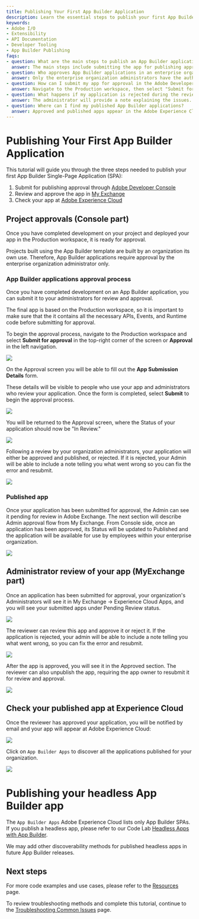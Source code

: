 ```yaml
---
title: Publishing Your First App Builder Application
description: Learn the essential steps to publish your first App Builder Single-Page Application including submission, administrator review, and checking your app in Adobe Experience Cloud.
keywords:
- Adobe I/O
- Extensibility
- API Documentation
- Developer Tooling
- App Builder Publishing
faqs:
- question: What are the main steps to publish an App Builder application?
  answer: The main steps include submitting the app for publishing approval via Adobe Developer Console, having your organization's administrators review and approve it in My Exchange, and then checking the published app in Adobe Experience Cloud.
- question: Who approves App Builder applications in an enterprise organization?
  answer: Only the enterprise organization administrators have the authority to review and approve App Builder applications before they are published.
- question: How can I submit my app for approval in the Adobe Developer Console?
  answer: Navigate to the Production workspace, then select "Submit for approval" in the top-right corner or "Approval" in the left navigation to fill out the App Submission Details form and submit.
- question: What happens if my application is rejected during the review?
  answer: The administrator will provide a note explaining the issues. You can then fix the errors and resubmit the application for approval.
- question: Where can I find my published App Builder applications?
  answer: Approved and published apps appear in the Adobe Experience Cloud under "App Builder Apps," allowing employees in your organization to access them.
---
```

# Publishing Your First App Builder Application

This tutorial will guide you through the three steps needed to publish your first App Builder Single-Page Application (SPA):

1. Submit for publishing approval through [Adobe Developer Console](https://developer.adobe.com/developer-console/)
2. Review and approve the app in [My Exchange](https://exchange.adobe.com/my-exchange.html)
3. Check your app at [Adobe Experience Cloud](https://experience.adobe.com)

## Project approvals (Console part)

Once you have completed development on your project and deployed your app in the Production workspace, it is ready for approval. 

Projects built using the App Builder template are built by an organization its own use. Therefore, App Builder applications require approval by the enterprise organization administrator only. 

### App Builder applications approval process

Once you have completed development on an App Builder application, you can submit it to your administrators for review and approval.

The final app is based on the Production workspace, so it is important to make sure that the it contains all the necessary APIs, Events, and Runtime code before submitting for approval.

To begin the approval process, navigate to the Production workspace and select **Submit for approval** in the top-right corner of the screen or **Approval** in the left navigation.

![](../../images/approval-production-overview.png)

On the Approval screen you will be able to fill out the **App Submission Details** form.

These details will be visible to people who use your app and administrators who review your application. Once the form is completed, select **Submit** to begin the approval process.

![](../../images/approval-app-submission-details.png)

You will be returned to the Approval screen, where the Status of your application should now be "In Review."

![](../../images/approval-in-review.png)

Following a review by your organization administrators, your application will either be approved and published, or rejected. If it is rejected, your Admin will be able to include a note telling you what went wrong so you can fix the error and resubmit.

![](../../images/approval-app-rejected.png)

### Published app

Once your application has been submitted for approval, the Admin can see it pending for review in Adobe Exchange. The next section will describe Admin approval flow from My Exchange. From Console side, once an application has been approved, its Status will be updated to Published and the application will be available for use by employees within your enterprise organization.

![](../../images/approval-published.png)

## Administrator review of your app (MyExchange part)

Once an application has been submitted for approval, your organization's Administrators will see it in My Exchange -> Experience Cloud Apps, and you will see your submitted apps under Pending Review status.

![](../../images/approval-myexchange.png)

The reviewer can review this app and approve it or reject it. If the application is rejected, your admin will be able to include a note telling you what went wrong, so you can fix the error and resubmit.

![](../../images/approval-myexchange-review.png)

After the app is approved, you will see it in the Approved section. The reviewer can also unpublish the app, requiring the app owner to resubmit it for review and approval.

![](../../images/approval-myexchange-revoke.png)

## Check your published app at Experience Cloud

Once the reviewer has approved your application, you will be notified by email and your app will appear at Adobe Experience Cloud:

![](../../images/approval-myapp-home.png)

Click on `App Builder Apps` to discover all the applications published for your organization.

![](../../images/approval-myapp-customapps.png)

# Publishing your headless App Builder app

The `App Builder Apps` Adobe Experience Cloud lists only App Builder SPAs. If you publish a headless app, please refer to our Code Lab [Headless Apps with App Builder](../../resources/barcode-reader/index.md).

We may add other discoverability methods for published headless apps in future App Builder releases.

## Next steps

For more code examples and use cases, please refer to the [Resources](../../resources/index.md) page.

To review troubleshooting methods and complete this tutorial, continue to the [Troubleshooting Common Issues](troubleshoot.md) page.
